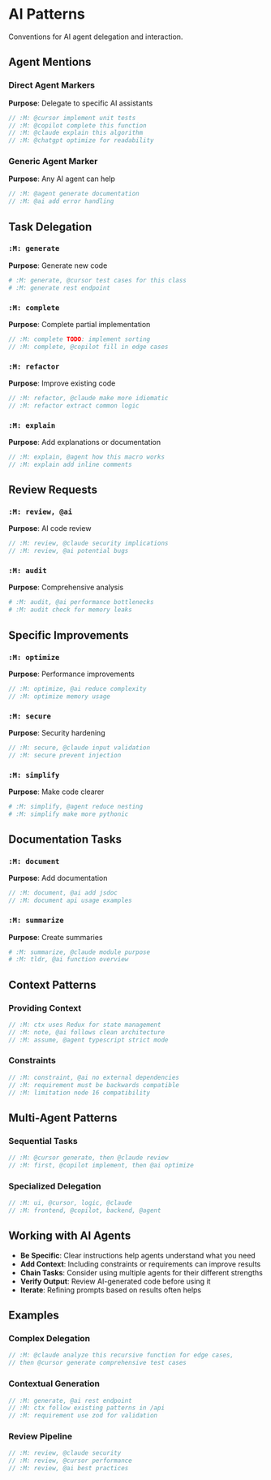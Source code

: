 # AI Patterns
<!-- :M: tldr Conventions for AI agent delegation and interaction -->
<!-- :M: convention Patterns specifically designed for AI agent workflows -->

Conventions for AI agent delegation and interaction.

## Agent Mentions

### Direct Agent Markers
**Purpose**: Delegate to specific AI assistants
```javascript
// :M: @cursor implement unit tests
// :M: @copilot complete this function
// :M: @claude explain this algorithm
// :M: @chatgpt optimize for readability
```

### Generic Agent Marker
**Purpose**: Any AI agent can help
```javascript
// :M: @agent generate documentation
// :M: @ai add error handling
```

## Task Delegation

### `:M: generate`
**Purpose**: Generate new code
```python
# :M: generate, @cursor test cases for this class
# :M: generate rest endpoint
```

### `:M: complete`
**Purpose**: Complete partial implementation
```javascript
// :M: complete TODO: implement sorting
// :M: complete, @copilot fill in edge cases
```

### `:M: refactor`
**Purpose**: Improve existing code
```go
// :M: refactor, @claude make more idiomatic
// :M: refactor extract common logic
```

### `:M: explain`
**Purpose**: Add explanations or documentation
```rust
// :M: explain, @agent how this macro works
// :M: explain add inline comments
```

## Review Requests

### `:M: review, @ai`
**Purpose**: AI code review
```javascript
// :M: review, @claude security implications
// :M: review, @ai potential bugs
```

### `:M: audit`
**Purpose**: Comprehensive analysis
```python
# :M: audit, @ai performance bottlenecks
# :M: audit check for memory leaks
```

## Specific Improvements

### `:M: optimize`
**Purpose**: Performance improvements
```javascript
// :M: optimize, @ai reduce complexity
// :M: optimize memory usage
```

### `:M: secure`
**Purpose**: Security hardening
```go
// :M: secure, @claude input validation
// :M: secure prevent injection
```

### `:M: simplify`
**Purpose**: Make code clearer
```python
# :M: simplify, @agent reduce nesting
# :M: simplify make more pythonic
```

## Documentation Tasks

### `:M: document`
**Purpose**: Add documentation
```javascript
// :M: document, @ai add jsdoc
// :M: document api usage examples
```

### `:M: summarize`
**Purpose**: Create summaries
```python
# :M: summarize, @claude module purpose
# :M: tldr, @ai function overview
```

## Context Patterns

### Providing Context
```javascript
// :M: ctx uses Redux for state management
// :M: note, @ai follows clean architecture
// :M: assume, @agent typescript strict mode
```

### Constraints
```javascript
// :M: constraint, @ai no external dependencies
// :M: requirement must be backwards compatible
// :M: limitation node 16 compatibility
```

## Multi-Agent Patterns

### Sequential Tasks
```javascript
// :M: @cursor generate, then @claude review
// :M: first, @copilot implement, then @ai optimize
```

### Specialized Delegation
```javascript
// :M: ui, @cursor, logic, @claude
// :M: frontend, @copilot, backend, @agent
```

## Working with AI Agents

- **Be Specific**: Clear instructions help agents understand what you need
- **Add Context**: Including constraints or requirements can improve results
- **Chain Tasks**: Consider using multiple agents for their different strengths
- **Verify Output**: Review AI-generated code before using it
- **Iterate**: Refining prompts based on results often helps

## Examples

### Complex Delegation
```javascript
// :M: @claude analyze this recursive function for edge cases,
// then @cursor generate comprehensive test cases
```

### Contextual Generation
```javascript
// :M: generate, @ai rest endpoint
// :M: ctx follow existing patterns in /api
// :M: requirement use zod for validation
```

### Review Pipeline
```javascript
// :M: review, @claude security
// :M: review, @cursor performance  
// :M: review, @ai best practices
```